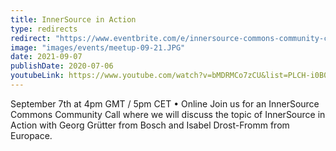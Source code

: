 ```yaml
---
title: InnerSource in Action
type: redirects
redirect: "https://www.eventbrite.com/e/innersource-commons-community-call-innersource-in-action-tickets-161634092923?aff=ebdsoporgprofile"
image: "images/events/meetup-09-21.JPG"
date: 2021-09-07
publishDate: 2020-07-06
youtubeLink: https://www.youtube.com/watch?v=bMDRMCo7zCU&list=PLCH-i0B0otNR90HDn8D9PsnQNE1r3JiUE
---
```


September 7th at 4pm GMT / 5pm CET • Online Join us for an InnerSource Commons Community Call where we will discuss the topic of InnerSource in Action with Georg Grütter from Bosch and Isabel Drost-Fromm from Europace.
